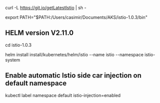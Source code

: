 curl -L https://git.io/getLatestIstio | sh -

export PATH="$PATH:/Users/casimir/Documents/AKS/istio-1.0.3/bin"

## HELM version V2.11.0
cd istio-1.0.3

helm install install/kubernetes/helm/istio --name istio --namespace istio-system

## Enable automatic Istio side car injection on default namespace

kubectl label namespace default istio-injection=enabled
